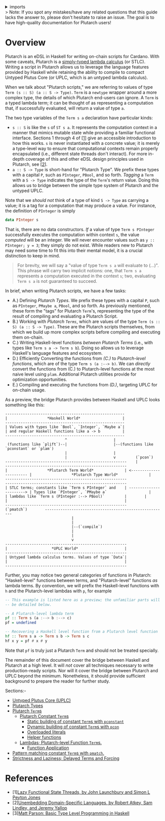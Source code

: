 <details>
<summary> imports </summary>
<p>

```haskell
module Plutarch.Docs.Introduction (hf) where
import Plutarch.Prelude
```

</p>
</details>
> Note: If you spot any mistakes/have any related questions that this guide lacks the answer to, please don't hesitate to raise an issue. The goal is to have high-quality documentation for Plutarch users!

# Overview

Plutarch is an eDSL in Haskell for writing on-chain scripts for Cardano. With some caveats, Plutarch is a [simply-typed lambda calculus](https://en.wikipedia.org/wiki/Simply_typed_lambda_calculus) (or STLC). Writing a script in Plutarch allows us to leverage the language features provided by Haskell while retaining the ability to compile to compact Untyped Plutus Core (or UPLC, which is an untyped lambda calculus).

When we talk about "Plutarch scripts," we are referring to values of type `Term (s :: S) (a :: S -> Type)`. `Term` is a `newtype` wrapper around a more complex type, the details of which Plutarch end-users can ignore. A `Term` is a typed lambda term; it can be thought of as representing a computation that, if successfully evaluated, will return a value of type `a`.

The two type variables of the `Term s a` declaration have particular kinds:

- `s :: S` is like the `s` of `ST s a`. It represents the computation context in a manner that mimics mutable state while providing a familiar functional interface. Sections 1 through 4 of \[[1](#references)] give an accessible introduction to how this works. `s` is never instantiated with a concrete value; it is merely a type-level way to ensure that computational contexts remain properly encapsulated (i.e., different state threads don't interact). For more in-depth coverage of this and other eDSL design principles used in Plutarch, see \[[2](#references)].
- `a :: S -> Type` is short-hand for "Plutarch Type". We prefix these types with a capital `P`, such as `PInteger`, `PBool`, and so forth. _Tagging_ a `Term` with a `S -> Type` indicates the type of the `Term`'s return value. Doing this allows us to bridge between the simple type system of Plutarch and the untyped UPLC.

Note that we _should not_ think of a type of kind `S -> Type` as carrying a value; it is a tag for a computation that may produce a value. For instance, the definition of `PInteger` is simply

```hs
data PInteger s
```

That is, there are no data constructors. _If_ a value of type `Term s PInteger` successfully executes the computation within context `s`, the value _computed_ will be an integer. We will never encounter values such as `y :: PInteger; y = 3`; they simply do not exist. While readers new to Plutarch may need some time to fit this into their mental model, it is a crucial distinction to keep in mind.

> For brevity, we will say a "value of type `Term s a` will evaluate to (...)". This phrase will carry two implicit notions: one, that `Term s a` represents a computation executed in the context `s`; two, evaluating `Term s a` is not guaranteed to succeed.

In brief, when writing Plutarch scripts, we have a few tasks:

- A.) Defining _Plutarch Types_. We prefix these types with a capital `P`, such as `PInteger`, `PMaybe a`, `PBool`, and so forth. As previously mentioned, these form the "tags" for Plutarch `Term`'s, representing the type of the result of compiling and evaluating a Plutarch Script.
- B.) Working with _Plutarch `Terms`_, which are values of the type `Term (s :: S) (a :: S -> Type)`. These are the Plutarch scripts themselves, from which we build up more complex scripts before compiling and executing them on-chain.
- C.) Writing Haskell-level functions _between Plutarch Terms_ (i.e., with types like `Term s a -> Term s b`). Doing so allows us to leverage Haskell's language features and ecosystem.
- D.) Efficiently Converting the functions from _(C.)_ to _Plutarch-level functions_, which are of the type `Term s (a :--> b)`. We can _directly_ convert the functions from (C.) to Plutarch-level functions at the most naive level using `plam`. Additional Plutarch utilities provide for optimization opportunities.
- E.) Compiling and executing the functions from _(D.)_, targeting UPLC for on-chain usage.

As a preview, the bridge Plutarch provides between Haskell and UPLC looks something like this:

    ------------------------------------------------------
    |                  *Haskell World*                   |
    ------------------------------------------------------
    | Values with types like `Bool`, `Integer`, `Maybe a`|
    | and regular Haskell functions like a -> b          |
    ------------------------------------------------------
                               ^                     |
     (functions like `plift`)--|                     |--(functions like `pconstant` or `plam`)
                               |                     |
                               |                     v         (`pcon`)
    -------------------------------------------------------    |                     -------------------------------------------------------
    |                  *Plutarch Term World*              | <----------------------- |                  *Plutarch Type World*              |
    -------------------------------------------------------                          -------------------------------------------------------
    | STLC terms; constants like `Term s PInteger` and    | -----------------------> | Types like `PInteger`, `PMaybe a`                   |
    | lambdas like `Term s (PInteger :--> PBool)`         |        |                 |                                                     |
    -------------------------------------------------------        (`pmatch`)        -------------------------------------------------------
                                  |
                                  |
                                  |--(`compile`)
                                  |
                                  |
                                  v
    -------------------------------------------------------
    |                    *UPLC World*                     |
    -------------------------------------------------------
    | Untyped lambda calculus terms. Values of type `Data`|
    |                                                     |
    -------------------------------------------------------

Further, you may notice two general categories of functions in Plutarch: "Haskell-level" functions between terms, and "Plutarch-level"
functions _as_ lambda terms. By convention, we will prefix the Haskell-level functions with `h` and the Plutarch-level lambdas
with `p`, for example

```haskell
-- This example is listed here as a preview; the unfamiliar parts will
-- be detailed below.

-- A Plutarch-level lambda term
pf :: Term s (a :--> b :--> c)
pf = undefined

-- Recovering a Haskell level function from a Plutarch level function
hf :: Term s a -> Term s b -> Term s c
hf x y = pf # x # y
```

Note that `pf` is truly just a Plutarch `Term` and should not be treated specially.

The remainder of this document cover the bridge between Haskell and Plutarch at a high level. It will _not_ cover all techniques necessary to write production-ready scripts. Nor will it cover the bridge between Plutarch and UPLC beyond the minimum. Nonetheless, it should provide sufficient background to prepare the reader for further study.

Sections:-

- [Untyped Plutus Core (UPLC)](./Introduction/UntypedPlutusCore.md)
- [Plutarch Types](./Introduction/PlutarchTypes.md)
- [Plutarch `Term`s](./Introduction/PlutarchTerms.md)
  - [Plutarch Constant `Term`s](./Introduction/PlutarchTerms/PlutarchConstants.md)
    - [Static building of constant `Term`s with `pconstant`](./Introduction/PlutarchTerms/PlutarchConstants.md#static-building-of-constant-terms-with-pconstant)
    - [Dynamic building of constant `Term`s with `pcon`](./Introduction/PlutarchTerms/PlutarchConstants.md#dynamic-building-of-constant-terms-with-pcon)
    - [Overloaded literals](./Introduction/PlutarchTerms/PlutarchConstants.md#overloaded-literals)
    - [Helper functions](./Introduction/PlutarchTerms/PlutarchConstants.md#helper-functions)
  - [Lambdas; Plutarch-level Function `Term`s.](./Introduction/PlutarchTerms/PlutarchLambdas.md#lambdas-plutarch-level-function-terms)
    - [Function Application](./Introduction/PlutarchTerms/PlutarchLambdas.md#function-application)
- [Pattern matching constant `Term`s with `pmatch`.](./Introduction/Patternmatching.md)
- [Strictness and Laziness; Delayed Terms and Forcing](./Introduction/DelayandForce.md)

# References

- \[1][Lazy Functional State Threads, by John Launchbury and Simon L Peyton Jones](https://www.microsoft.com/en-us/research/wp-content/uploads/1994/06/lazy-functional-state-threads.pdf)
- \[2][Unembedding Domain-Specific Languages, by Robert Atkey, Sam Lindley, and Jeremy Yallop](https://bentnib.org/unembedding.pdf)
- \[3][Matt Parson: Basic Type Level Programming in Haskell](https://www.parsonsmatt.org/2017/04/26/basic_type_level_programming_in_haskell.html)
